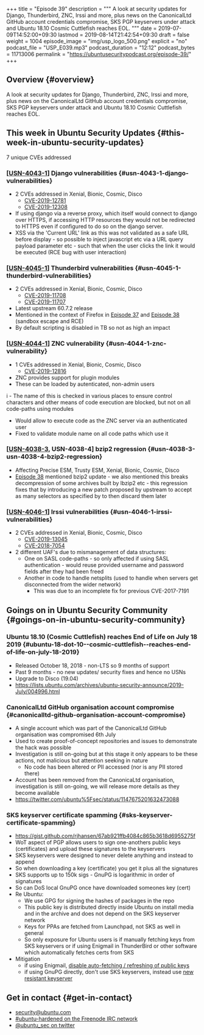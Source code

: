 +++
title = "Episode 39"
description = """
  A look at security updates for Django, Thunderbird, ZNC, Irssi and more,
  plus news on the CanonicalLtd GitHub account credentials compromise, SKS
  PGP keyservers under attack and Ubuntu 18.10 Cosmic Cuttlefish reaches EOL.
  """
date = 2019-07-09T14:52:00+09:30
lastmod = 2019-08-14T21:42:54+09:30
draft = false
weight = 1004
episode_image = "img/usp_logo_500.png"
explicit = "no"
podcast_file = "USP_E039.mp3"
podcast_duration = "12:12"
podcast_bytes = 11713006
permalink = "https://ubuntusecuritypodcast.org/episode-39/"
+++

## Overview {#overview}

A look at security updates for Django, Thunderbird, ZNC, Irssi and more,
plus news on the CanonicalLtd GitHub account credentials compromise, SKS
PGP keyservers under attack and Ubuntu 18.10 Cosmic Cuttlefish reaches EOL.


## This week in Ubuntu Security Updates {#this-week-in-ubuntu-security-updates}

7 unique CVEs addressed


### [[USN-4043-1](https://usn.ubuntu.com/4043-1/)] Django vulnerabilities {#usn-4043-1-django-vulnerabilities}

-   2 CVEs addressed in Xenial, Bionic, Cosmic, Disco
    -   [CVE-2019-12781](https://people.canonical.com/~ubuntu-security/cve/CVE-2019-12781)
    -   [CVE-2019-12308](https://people.canonical.com/~ubuntu-security/cve/CVE-2019-12308)
-   If using django via a reverse proxy, which itself would connect to django
    over HTTPS, if accessing HTTP resources they would not be redirected to
    HTTPS even if configured to do so on the django server.
-   XSS via the 'Current URL' link as this was not validated as a safe URL
    before display - so possible to inject javascript etc via a URL query
    payload parameter etc - such that when the user clicks the link it would
    be executed (RCE bug with user interaction)


### [[USN-4045-1](https://usn.ubuntu.com/4045-1/)] Thunderbird vulnerabilities {#usn-4045-1-thunderbird-vulnerabilities}

-   2 CVEs addressed in Xenial, Bionic, Cosmic, Disco
    -   [CVE-2019-11708](https://people.canonical.com/~ubuntu-security/cve/CVE-2019-11708)
    -   [CVE-2019-11707](https://people.canonical.com/~ubuntu-security/cve/CVE-2019-11707)
-   Latest upstream 60.7.2 release
-   Mentioned in the context of Firefox in [Episode 37](https://ubuntusecuritypodcast.org/episode-37/) and [Episode 38](https://ubuntusecuritypodcast.org/episode-38/) (sandbox
    escape and RCE)
-   By default scripting is disabled in TB so not as high an impact


### [[USN-4044-1](https://usn.ubuntu.com/4044-1/)] ZNC vulnerability {#usn-4044-1-znc-vulnerability}

-   1 CVEs addressed in Xenial, Bionic, Cosmic, Disco
    -   [CVE-2019-12816](https://people.canonical.com/~ubuntu-security/cve/CVE-2019-12816)
-   ZNC provides support for plugin modules
-   These can be loaded by autenticated, non-admin users

i  - The name of this is checked in various places to ensure control
    characters and other means of code execution are blocked, but not on
    all code-paths using modules

-   Would allow to execute code as the ZNC server via an authenticated user
-   Fixed to validate module name on all code paths which use it


### [[USN-4038-3](https://usn.ubuntu.com/4038-3/), USN-4038-4] bzip2 regression {#usn-4038-3-usn-4038-4-bzip2-regression}

-   Affecting Precise ESM, Trusty ESM, Xenial, Bionic, Cosmic, Disco
-   [Episode 38](https://ubuntusecuritypodcast.org/episode-38/) mentioned bzip2 update - we also mentioned this breaks
    decompression of some archives built by lbzip2 etc - this regression
    fixes that by introducing a new patch proposed by upstream to accept as
    many selectors as specified by to then discard them later


### [[USN-4046-1](https://usn.ubuntu.com/4046-1/)] Irssi vulnerabilities {#usn-4046-1-irssi-vulnerabilities}

-   2 CVEs addressed in Xenial, Bionic, Cosmic, Disco
    -   [CVE-2019-13045](https://people.canonical.com/~ubuntu-security/cve/CVE-2019-13045)
    -   [CVE-2018-7054](https://people.canonical.com/~ubuntu-security/cve/CVE-2018-7054)
-   2 different UAF's due to mismanagement of data structures:
    -   One on SASL code-paths - so only affected if using SASL
        authentication - would reuse provided username and password
        fields after they had been freed
    -   Another in code to handle netsplits (used to handle when servers get
        disconnected from the wider network)
        -   This was due to an incomplete fix for previous CVE-2017-7191


## Goings on in Ubuntu Security Community {#goings-on-in-ubuntu-security-community}


### Ubuntu 18.10 (Cosmic Cuttlefish) reaches End of Life on July 18 2019 {#ubuntu-18-dot-10--cosmic-cuttlefish--reaches-end-of-life-on-july-18-2019}

-   Released October 18, 2018 - non-LTS so 9 months of support
-   Past 9 months - no new updates/ security fixes and hence no USNs
-   Upgrade to Disco (19.04)
-   <https://lists.ubuntu.com/archives/ubuntu-security-announce/2019-July/004996.html>


### CanonicalLtd GitHub organisation account compromise {#canonicalltd-github-organisation-account-compromise}

-   A single account which was part of the CanonicalLtd GitHub organisation
    was compromised 6th July
-   Used to create proof-of-concept repositories and issues to demonstrate
    the hack was possible
-   Investigation is still on-going but at this stage it only appears to be
    these actions, not malicious but attention seeking in nature
    -   No code has been altered or PII accessed (nor is any PII stored there)
-   Account has been removed from the CanonicaLtd organisation, investigation
    is still on-going, we will release more details as they become available
-   <https://twitter.com/ubuntu%5Fsec/status/1147675201632473088>


### SKS keyserver certificate spamming {#sks-keyserver-certificate-spamming}

-   <https://gist.github.com/rjhansen/67ab921ffb4084c865b3618d6955275f>
-   WoT aspect of PGP allows users to sign one-anothers public keys
    (certificates) and upload these signatures to the keyservers
-   SKS keyservers were designed to never delete anything and instead to append
-   So when downloading a key (certificate) you get it plus all the signatures
-   SKS supports up to 150k sigs - GnuPG is logarithmic in order of signatures
-   So can DoS local GnuPG once have downloaded someones key (cert)
-   Re Ubuntu:
    -   We use GPG for signing the hashes of packages in the repo
    -   This public key is distributed directly inside Ubuntu on install media
        and in the archive and does not depend on the SKS keyserver network
    -   Keys for PPAs are fetched from Launchpad, not SKS as well in general
    -   So only exposure for Ubuntu users is if manually fetching keys from SKS
        keyservers or if using Enigmail in ThunderBird or other software which
        automatically fetches certs from SKS
-   Mitigation
    -   if using Enigmail, [disable auto-fetching / refreshing of public keys](https://www.enigmail.net/index.php/en/user-manual/handbook-faq)
    -   if using GnuPG directly, don't use SKS keyservers, instead use [new
        resistant keyserver](https://keys.openpgp.org)


## Get in contact {#get-in-contact}

-   [security@ubuntu.com](mailto:security@ubuntu.com)
-   [#ubuntu-hardened on the Freenode IRC network](http://webchat.freenode.net/#ubuntu-hardened)
-   [@ubuntu\_sec on twitter](https://twitter.com/ubuntu%5Fsec)